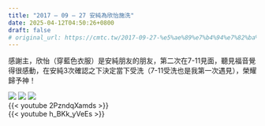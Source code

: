 ```yaml
---
title: "2017 – 09 – 27 安純為欣怡施洗"
date: 2025-04-12T04:50:26+0800
draft: false
# original_url: https://cmtc.tw/2017-09-27-%e5%ae%89%e7%b4%94%e7%82%ba%e6%ac%a3%e6%80%a1%e6%96%bd%e6%b4%97
---
```




感謝主，欣怡（穿藍色衣服）是安純朋友的朋友，第二次在7-11見面，聽見福音覺得很感動，在安純3次確認之下決定當下受洗（7-11受洗也是我第一次遇見），榮耀歸予神！

![](/images/欣怡受洗1.jpg)
![](/images/欣怡受洗2.jpg)
![](/images/欣怡受洗3.jpg)
<br>
{{< youtube 2PzndqXamds >}}
<br>
{{< youtube h_BKk_yVeEs >}}
